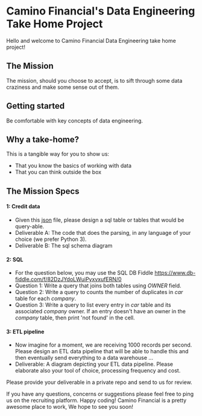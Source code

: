 # Camino Financial's Data Engineering Take Home Project

Hello and welcome to Camino Financial Data Engineering take home project!

## The Mission

The mission, should you choose to accept, is to sift through some data craziness and make some sense out of them.

## Getting started

Be comfortable with key concepts of data engineering.

## Why a take-home?

This is a tangible way for you to show us:

* That you know the basics of working with data
* That you can think outside the box

## The Mission Specs

#### 1: Credit data ####
* Given this [json](prequalresult.json) file, please design a sql table or tables that would be query-able.
* Deliverable A: The code that does the parsing, in any language of your choice (we prefer Python 3).
* Deliverable B: The sql schema diagram

#### 2: SQL ####
* For the question below, you may use the SQL DB Fiddle https://www.db-fiddle.com/f/82DzJYdoLWuiPyxvxufERN/0
* Question 1: Write a query that joins both tables using _OWNER_ field.
* Question 2: Write a query to counts the number of duplicates in _car_ table for each _company_.
* Question 3: Write a query to list every entry in _car_ table and its associated _company_ owner. If an entry doesn't have an owner in the _company_ table, then print 'not found' in the cell.

#### 3: ETL pipeline  ####
* Now imagine for a moment, we are receiving 1000 records per second. Please design an ETL data pipeline that will be able to handle this and then eventually send everything to a data warehouse ...
* Deliverable: A diagram depicting your ETL data pipeline. Please elaborate also your tool of choice, processing frequency and cost.

Please provide your deliverable in a private repo and send to us for review.


If you have any questions, concerns or suggestions please feel free to ping us on the recruiting platform.
Happy coding! Camino Financial is a pretty awesome place to work, We hope to see you soon! 
